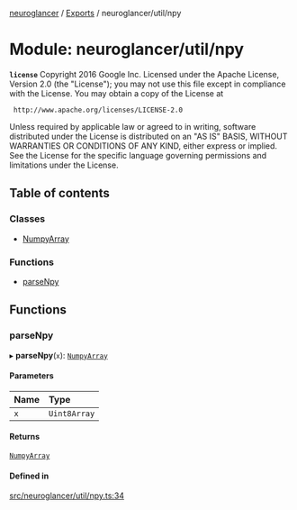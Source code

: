 [neuroglancer](../README.md) / [Exports](../modules.md) / neuroglancer/util/npy

# Module: neuroglancer/util/npy

**`license`**
Copyright 2016 Google Inc.
Licensed under the Apache License, Version 2.0 (the "License");
you may not use this file except in compliance with the License.
You may obtain a copy of the License at

     http://www.apache.org/licenses/LICENSE-2.0

Unless required by applicable law or agreed to in writing, software
distributed under the License is distributed on an "AS IS" BASIS,
WITHOUT WARRANTIES OR CONDITIONS OF ANY KIND, either express or implied.
See the License for the specific language governing permissions and
limitations under the License.

## Table of contents

### Classes

- [NumpyArray](../classes/neuroglancer_util_npy.NumpyArray.md)

### Functions

- [parseNpy](neuroglancer_util_npy.md#parsenpy)

## Functions

### parseNpy

▸ **parseNpy**(`x`): [`NumpyArray`](../classes/neuroglancer_util_npy.NumpyArray.md)

#### Parameters

| Name | Type |
| :------ | :------ |
| `x` | `Uint8Array` |

#### Returns

[`NumpyArray`](../classes/neuroglancer_util_npy.NumpyArray.md)

#### Defined in

[src/neuroglancer/util/npy.ts:34](https://github.com/ActiveBrainAtlas2/neuroglancer/blob/034b457d/src/neuroglancer/util/npy.ts#L34)
